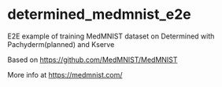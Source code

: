 # determined_medmnist_e2e
E2E example of training MedMNIST dataset on Determined with Pachyderm(planned) and Kserve


Based on https://github.com/MedMNIST/MedMNIST

More info at https://medmnist.com/
